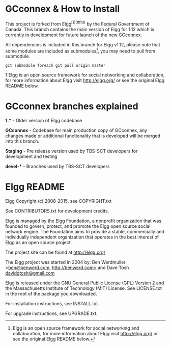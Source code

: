 <h1>GCconnex & How to Install</h1>
This project is forked from Elgg<sup>[1](#fn1)</sup> by the Federal Government of Canada. This branch contains the main version of Elgg for 1.12 which is currently in development for future launch of the new GCconnex.

All dependencies is included in this branch for Elgg v1.12, please note that some modules are included as submodules[^footnote], you may need to pull from submodule.


```
git submodule foreach git pull origin master
```

<a name="fn1">1</a>:Elgg is an open source framework  for social networking and collaboration, for more information about Elgg visit http://elgg.org/ or see the original Elgg README below.


[^footnote]: Elgg is an open source framework  for social networking and collaboration, for more information about Elgg visit http://elgg.org/ or see the original Elgg README below.
[^footnote]: WET4 is currently in development to comply with the standards of UX within the Government

<h1>GCconnex branches explained</h1>
<strong>1.*</strong> - Older version of Elgg codebase

<strong>GCconnex</strong> - Codebase for main production copy of GCconnex, any changes made or additional functionality that is developed will be merged into this branch.

<strong>Staging</strong> - Pre release version used by TBS-SCT developers for development and testing

<strong>devel-*</strong> - Branches used by TBS-SCT developers


<h1>Elgg README</h1>

Elgg
Copyright (c) 2008-2015, see COPYRIGHT.txt

See CONTRIBUTORS.txt for development credits.

Elgg is managed by the Elgg Foundation, a nonprofit organization that was
founded to govern, protect, and promote the Elgg open source social network
engine.  The Foundation aims to provide a stable, commercially and
individually independent organization that operates in the best interest of Elgg
as an open source project.

The project site can be found at http://elgg.org/

The Elgg project was started in 2004 by:
Ben Werdmuller <ben@benwerd.com, http://benwerd.com> and
Dave Tosh <davidgtosh@gmail.com>

Elgg is released under the GNU General Public License (GPL) Version 2 and the
Massachusetts Institute of Technology (MIT) License. See LICENSE.txt 
in the root of the package you downloaded.

For installation instructions, see INSTALL.txt.

For upgrade instructions, see UPGRADE.txt.
